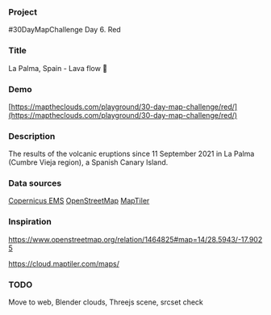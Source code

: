 ### Project

#30DayMapChallenge Day 6. Red

### Title

La Palma, Spain - Lava flow 🔺

### Demo

[https://maptheclouds.com/playground/30-day-map-challenge/red/](https://maptheclouds.com/playground/30-day-map-challenge/red/)

### Description

The results of the volcanic eruptions since 11 September 2021 in La Palma (Cumbre Vieja region), a Spanish Canary Island.

### Data sources

[Copernicus EMS](https://emergency.copernicus.eu/mapping/ems-product-component/EMSR546_AOI01_GRA_MONIT47_r1_VECTORS/1)
[OpenStreetMap](https://www.openstreetmap.org)
[MapTiler](https://cloud.maptiler.com/tiles/)

### Inspiration

https://www.openstreetmap.org/relation/1464825#map=14/28.5943/-17.9025

https://cloud.maptiler.com/maps/

### TODO

Move to web, Blender clouds, Threejs scene, srcset check
